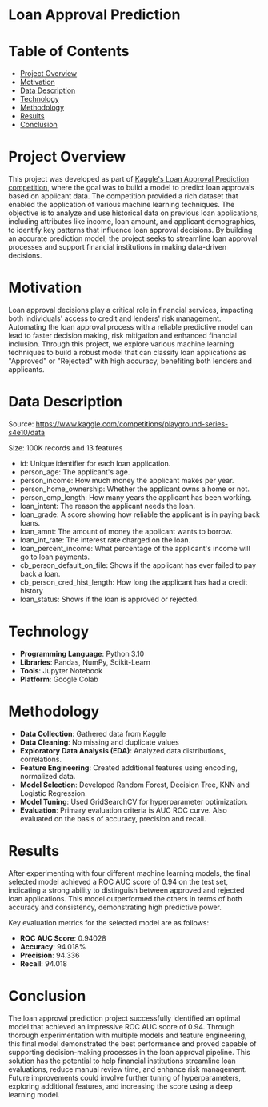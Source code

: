 # Loan Approval Prediction

# Table of Contents
* [Project Overview](#project-overview)
* [Motivation](#motivation)
* [Data Description](#data-description)
* [Technology](#technology)
* [Methodology](#methodology)
* [Results](#results)
* [Conclusion](#conclusion)


# Project Overview
This project was developed as part of [Kaggle's Loan Approval Prediction competition](https://www.kaggle.com/competitions/playground-series-s4e10/overview), where the goal was to build a model to predict loan approvals based on applicant data. The competition provided a rich dataset that enabled the application of various machine learning techniques.
The objective is to analyze and use historical data on previous loan applications, including attributes like income, loan amount, and applicant demographics, to identify key patterns that influence loan approval decisions. 
By building an accurate prediction model, the project seeks to streamline loan approval processes and support financial institutions in making data-driven decisions.

# Motivation
Loan approval decisions play a critical role in financial services, impacting both individuals' access to credit and lenders' risk management. 
Automating the loan approval process with a reliable predictive model can lead to faster decision making, risk mitigation and enhanced financial inclusion.
Through this project, we explore various machine learning techniques to build a robust model that can classify loan applications as "Approved" or "Rejected" with high accuracy, benefiting both lenders and applicants.

# Data Description
Source: https://www.kaggle.com/competitions/playground-series-s4e10/data

Size: 100K records and 13 features

* id: Unique identifier for each loan application.
* person_age: The applicant's age.
* person_income: How much money the applicant makes per year.
* person_home_ownership: Whether the applicant owns a home or not.
* person_emp_length: How many years the applicant has been working.
* loan_intent: The reason the applicant needs the loan.
* loan_grade: A score showing how reliable the applicant is in paying back loans.
* loan_amnt: The amount of money the applicant wants to borrow.
* loan_int_rate: The interest rate charged on the loan.
* loan_percent_income: What percentage of the applicant's income will go to loan payments.
* cb_person_default_on_file: Shows if the applicant has ever failed to pay back a loan.
* cb_person_cred_hist_length: How long the applicant has had a credit history
* loan_status: Shows if the loan is approved or rejected.

# Technology
* **Programming Language**: Python 3.10
* **Libraries**: Pandas, NumPy, Scikit-Learn
* **Tools**: Jupyter Notebook
* **Platform**: Google Colab

# Methodology
* **Data Collection**: Gathered data from Kaggle 
* **Data Cleaning**: No missing and duplicate values
* **Exploratory Data Analysis (EDA)**: Analyzed data distributions, correlations.
* **Feature Engineering**: Created additional features using encoding, normalized data.
* **Model Selection**: Developed Random Forest, Decision Tree, KNN and Logistic Regression.
* **Model Tuning**: Used GridSearchCV for hyperparameter optimization.
* **Evaluation**: Primary evaluation criteria is AUC ROC curve. Also evaluated on the basis of accuracy, precision and recall.

# Results
After experimenting with four different machine learning models, the final selected model achieved a ROC AUC score of 0.94 on the test set, indicating a strong ability to distinguish between approved and rejected loan applications. 
This model outperformed the others in terms of both accuracy and consistency, demonstrating high predictive power.

Key evaluation metrics for the selected model are as follows:
* **ROC AUC Score**: 0.94028
* **Accuracy**: 94.018%
* **Precision**: 94.336
* **Recall**: 94.018

# Conclusion
The loan approval prediction project successfully identified an optimal model that achieved an impressive ROC AUC score of 0.94. 
Through thorough experimentation with multiple models and feature engineering, this final model demonstrated the best performance and proved capable of supporting decision-making processes in the loan approval pipeline. 
This solution has the potential to help financial institutions streamline loan evaluations, reduce manual review time, and enhance risk management. 
Future improvements could involve further tuning of hyperparameters, exploring additional features, and increasing the score using a deep learning model.

